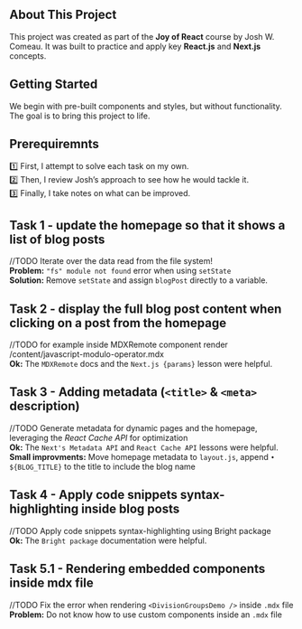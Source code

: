## About This Project

This project was created as part of the **Joy of React** course by Josh W. Comeau. It was built to practice and apply key **React.js** and **Next.js** concepts.

## Getting Started

We begin with pre-built components and styles, but without functionality. The goal is to bring this project to life.

## Prerequiremnts

1️⃣ First, I attempt to solve each task on my own.<br />
2️⃣ Then, I review Josh’s approach to see how he would tackle it.<br />
3️⃣ Finally, I take notes on what can be improved.

## Task 1 - update the homepage so that it shows a list of blog posts

//TODO Iterate over the data read from the file system!<br />
**Problem:** `"fs" module not found` error when using `setState`<br />
**Solution:** Remove `setState` and assign `blogPost` directly to a variable.

## Task 2 - display the full blog post content when clicking on a post from the homepage

//TODO for example inside MDXRemote component render /content/javascript-modulo-operator.mdx <br />
**Ok:** The `MDXRemote` docs and the `Next.js {params}` lesson were helpful.

## Task 3 - Adding metadata (`<title>` & `<meta>` description)

//TODO Generate metadata for dynamic pages and the homepage, leveraging the _React Cache API_ for optimization<br />
**Ok:** The `Next's Metadata API` and `React Cache API` lessons were helpful.<br />
**Small improvments:** Move homepage metadata to `layout.js`, append `• ${BLOG_TITLE}` to the title to include the blog name

## Task 4 - Apply code snippets syntax-highlighting inside blog posts

//TODO Apply code snippets syntax-highlighting using Bright package<br />
**Ok:** The `Bright package` documentation were helpful.

## Task 5.1 - Rendering embedded components inside mdx file

//TODO Fix the error when rendering `<DivisionGroupsDemo />` inside `.mdx` file<br />
**Problem:** Do not know how to use custom components inside an `.mdx` file <br />
